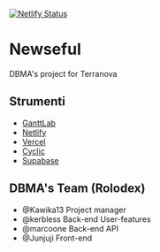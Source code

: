 [![Netlify Status](https://api.netlify.com/api/v1/badges/0a5f0390-6d4e-4269-8090-9510b8fb2982/deploy-status)](https://app.netlify.com/sites/newseful/deploys)

# Newseful
DBMA's project for Terranova

## Strumenti
- [GanttLab](https://app.ganttlab.com/)
- [Netlify](https://app.netlify.com)
- [Vercel](https://vercel.com/dashboard)
- [Cyclic](https://www.cyclic.sh/)
- [Supabase](https://supabase.com/)

## DBMA's Team (Rolodex)
- @Kawika13 Project manager
- @kerbless Back-end User-features
- @marcoone Back-end API
- @Junjuji Front-end
